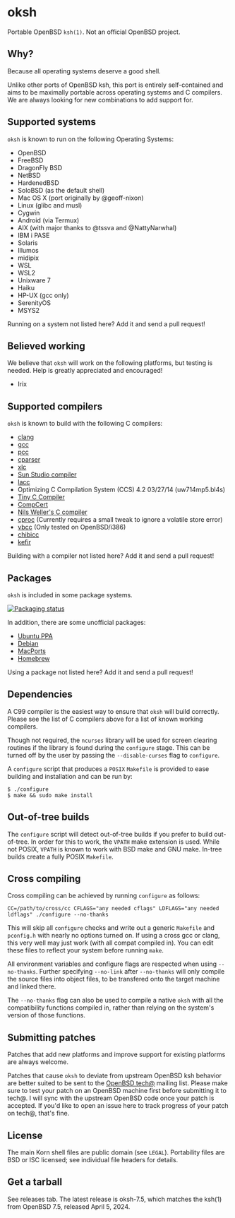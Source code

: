 oksh
====
Portable OpenBSD `ksh(1)`. Not an official OpenBSD project.

Why?
----
Because all operating systems deserve a good shell.

Unlike other ports of OpenBSD ksh, this port is entirely self-contained and aims to be maximally portable across operating systems and C compilers.
We are always looking for new combinations to add support for.

Supported systems
-----------------
`oksh` is known to run on the following Operating Systems:
* OpenBSD
* FreeBSD
* DragonFly BSD
* NetBSD
* HardenedBSD
* SoloBSD (as the default shell)
* Mac OS X (port originally by @geoff-nixon)
* Linux (glibc and musl)
* Cygwin
* Android (via Termux)
* AIX (with major thanks to @tssva and @NattyNarwhal)
* IBM i PASE
* Solaris
* Illumos
* midipix
* WSL
* WSL2
* Unixware 7
* Haiku
* HP-UX (gcc only)
* SerenityOS
* MSYS2

Running on a system not listed here? Add it and send a pull request!

Believed working
----------------
We believe that `oksh` will work on the following platforms, but testing is needed.
Help is greatly appreciated and encouraged!
* Irix

Supported compilers
-------------------
`oksh` is known to build with the following C compilers:
* [clang](https://llvm.org/)
* [gcc](https://gcc.gnu.org/)
* [pcc](http://pcc.ludd.ltu.se/)
* [cparser](https://pp.ipd.kit.edu/firm/)
* [xlc](https://www.ibm.com/us-en/marketplace/ibm-c-and-c-plus-plus-compiler-family)
* [Sun Studio compiler](https://www.oracle.com/technetwork/server-storage/developerstudio/overview/index.html)
* [lacc](https://github.com/larmel/lacc)
* Optimizing C Compilation System  (CCS) 4.2  03/27/14 (uw714mp5.bl4s)
* [Tiny C Compiler](https://bellard.org/tcc/)
* [CompCert](https://compcert.org/)
* [Nils Weller's C compiler](http://nwcc.sourceforge.net/)
* [cproc](https://sr.ht/~mcf/cproc/) (Currently requires a small tweak to ignore a volatile store error)
* [vbcc](http://www.compilers.de/vbcc.html) (Only tested on OpenBSD/i386)
* [chibicc](https://github.com/rui314/chibicc)
* [kefir](https://git.sr.ht/~jprotopopov/kefir)

Building with a compiler not listed here? Add it and send a pull request!

Packages
--------
`oksh` is included in some package systems.

[![Packaging status](https://repology.org/badge/vertical-allrepos/oksh.svg)](https://repology.org/project/oksh/versions)

In addition, there are some unofficial packages:
* [Ubuntu PPA](https://launchpad.net/~dysfunctionalprogramming/+archive/ubuntu/oksh)
* [Debian](https://software.opensuse.org//download.html?project=home%3AHead_on_a_Stick%3Aoksh&package=oksh)
* [MacPorts](https://ports.macports.org/port/oksh/)
* [Homebrew](https://formulae.brew.sh/formula/oksh)

Using a package not listed here? Add it and send a pull request!

Dependencies
------------
A C99 compiler is the easiest way to ensure that `oksh` will build correctly.
Please see the list of C compilers above for a list of known working compilers.

Though not required, the `ncurses` library will be used for screen clearing
routines if the library is found during the `configure` stage. This can be
turned off by the user by passing the `--disable-curses` flag to `configure`.

A `configure` script that produces a `POSIX` `Makefile` is provided to
ease building and installation and can be run by:
```
$ ./configure
$ make && sudo make install
```

Out-of-tree builds
------------------
The `configure` script will detect out-of-tree builds if you prefer to
build out-of-tree. In order for this to work, the `VPATH` make extension
is used. While not POSIX, `VPATH` is known to work with BSD make and GNU
make. In-tree builds create a fully POSIX `Makefile`.

Cross compiling
---------------
Cross compiling can be achieved by running `configure` as follows:
```
CC=/path/to/cross/cc CFLAGS="any needed cflags" LDFLAGS="any needed ldflags" ./configure --no-thanks
```

This will skip all `configure` checks and write out a generic `Makefile`
and `pconfig.h` with nearly no options turned on. If using a cross gcc
or clang, this very well may just work (with all compat compiled in).
You can edit these files to reflect your system before running `make`.

All environment variables and configure flags are respected when using
`--no-thanks`. Further specifying `--no-link` after `--no-thanks` will
only compile the source files into object files, to be transfered onto
the target machine and linked there.

The `--no-thanks` flag can also be used to compile a native `oksh` with
all the compatibility functions compiled in, rather than relying on the
system's version of those functions.

Submitting patches
------------------
Patches that add new platforms and improve support for existing platforms
are always welcome.

Patches that cause `oksh` to deviate from upstream OpenBSD ksh behavior
are better suited to be sent to the
[OpenBSD tech@](https://www.openbsd.org/mail.html)
mailing list. Please make sure to test your patch on an OpenBSD machine
first before submitting it to tech@. I will sync with the upstream 
OpenBSD code once your patch is accepted. If you'd like to open an issue
here to track progress of your patch on tech@, that's fine.

License
-------
The main Korn shell files are public domain (see `LEGAL`).
Portability files are BSD or ISC licensed; see individual file headers
for details.

Get a tarball
-------------
See releases tab. The latest release is oksh-7.5, which matches the ksh(1)
from OpenBSD 7.5, released April 5, 2024.
